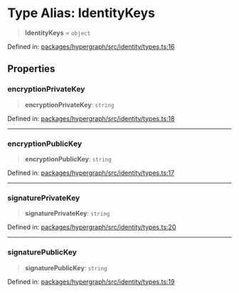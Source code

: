 # Type Alias: IdentityKeys

> **IdentityKeys** = `object`

Defined in: [packages/hypergraph/src/identity/types.ts:16](https://github.com/hashirpm/hypergraph/blob/ab4ea1cdb9430798142e0d735aac9d31c2cf0ae0/packages/hypergraph/src/identity/types.ts#L16)

## Properties

### encryptionPrivateKey

> **encryptionPrivateKey**: `string`

Defined in: [packages/hypergraph/src/identity/types.ts:18](https://github.com/hashirpm/hypergraph/blob/ab4ea1cdb9430798142e0d735aac9d31c2cf0ae0/packages/hypergraph/src/identity/types.ts#L18)

***

### encryptionPublicKey

> **encryptionPublicKey**: `string`

Defined in: [packages/hypergraph/src/identity/types.ts:17](https://github.com/hashirpm/hypergraph/blob/ab4ea1cdb9430798142e0d735aac9d31c2cf0ae0/packages/hypergraph/src/identity/types.ts#L17)

***

### signaturePrivateKey

> **signaturePrivateKey**: `string`

Defined in: [packages/hypergraph/src/identity/types.ts:20](https://github.com/hashirpm/hypergraph/blob/ab4ea1cdb9430798142e0d735aac9d31c2cf0ae0/packages/hypergraph/src/identity/types.ts#L20)

***

### signaturePublicKey

> **signaturePublicKey**: `string`

Defined in: [packages/hypergraph/src/identity/types.ts:19](https://github.com/hashirpm/hypergraph/blob/ab4ea1cdb9430798142e0d735aac9d31c2cf0ae0/packages/hypergraph/src/identity/types.ts#L19)
